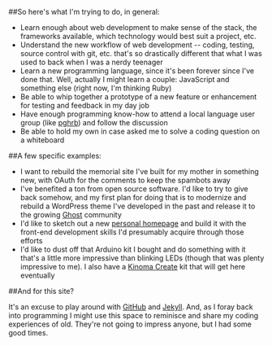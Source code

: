 
##So here's what I'm trying to do, in general:

* Learn enough about web development to make sense of the stack, the frameworks available, which technology would best suit a project, etc. 
* Understand the new workflow of web development -- coding, testing, source control with git, etc. that's so drastically different that what I was used to back when I was a nerdy teenager
* Learn a new programming language, since it's been forever since I've done that. Well, actually I might learn a couple: JavaScript and something else (right now, I'm thinking Ruby)
* Be able to whip together a prototype of a new feature or enhancement for testing and feedback in my day job
* Have enough programming know-how to attend a local language user group (like [pghrb](http://www.meetup.com/pittsburgh-ruby/)) and follow the discussion
* Be able to hold my own in case asked me to solve a coding question on a whiteboard

##A few specific examples:

* I want to rebuild the memorial site I've built for my mother in something new, with OAuth for the comments to keep the spambots away
* I've benefited a ton from open source software. I'd like to try to give back somehow, and my first plan for doing that is to modernize and rebuild a WordPress theme I've developed in the past and release it to the growing [Ghost](http://ghost.org) community
* I'd like to sketch out a new [personal homepage](http://chris.bajgier.net) and build it with the front-end development skills I'd presumably acquire through those efforts
* I'd like to dust off that Arduino kit I bought and do something with it that's a little more impressive than blinking LEDs (though that was plenty impressive to me). I also have a [Kinoma Create](http://igg.me/at/kinoma/x/4043940) kit that will get here eventually

##And for this site?

It's an excuse to play around with [GitHub](https://github.com) and [Jekyll](http://jekyllrb.com). And, as I foray back into programming I might use this space to reminisce and share my coding experiences of old. They're not going to impress anyone, but I had some good times.